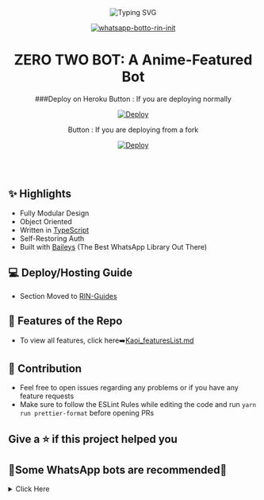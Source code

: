 
<div align="center">
    <img
        src="https://readme-typing-svg.herokuapp.com?font=Fredoka+One&color=%23AC230A&size=21&center=true&vCenter=true&width=412&height=66&lines=WELCOME;HI!!+I+AM+ZERO-BOTTO+"
            alt="Typing SVG"
        />
    </a>
</p>
  
<a href="https://ibb.co/wQ4GK21"><img src="https://steamuserimages-a.akamaihd.net/ugc/1660102063051383329/3117560C5753F3C63EA5B6E9564B1BFF27108162/?imw=450&impolicy=Letterbox" alt="whatsapp-botto-rin-init" border="0"></a>

# **ZERO TWO BOT: A Anime-Featured Bot**

###Deploy on Heroku
Button : If you are deploying normally


[![Deploy](https://www.herokucdn.com/deploy/button.png)](https://heroku.com/deploy?template=https://github.com/pratyush4932/izumi)

Button : If you are deploying from a fork

[![Deploy](https://www.herokucdn.com/deploy/button.png)](https://heroku.com/deploy)

</div><br/>
<br/>

## ✨ Highlights

-   Fully Modular Design
-   Object Oriented
-   Written in [TypeScript](https://www.typescriptlang.org/)
-   Self-Restoring Auth
-   Built with [Baileys](https://github.com/adiwajshing/baileys) (The Best
    WhatsApp Library Out There)

## 💻 Deploy/Hosting Guide

-   Section Moved to
    [RIN-Guides](https://github.com/Oreki-san/Eru-Guide/blob/main/README.md)

## 🍥 Features of the Repo

-   To view all features, click
    here➡️[Kaoi_featuresList.md](https://github.com/PrajjwalDatir/Kaoi/blob/main/Features.md)

## 💪 Contribution

-   Feel free to open issues regarding any problems or if you have any feature
    requests
-   Make sure to follow the ESLint Rules while editing the code and run
    `yarn run prettier-format` before opening PRs
## Give a ⭐ if this project helped you

## 🚀Some WhatsApp bots are recommended🚀
<details>
<summary>Click Here</summary>

![Kaoi][![ReadMe Card](https://github-readme-stats.vercel.app/api/pin/?username=PrajjwalDatir&repo=Kaoi&theme=buefy)](https://github.com/PrajjwalDatir/kaoi)

![Chitoge][![ReadMe Card](https://github-readme-stats.vercel.app/api/pin/?username=ShineiIchijo&repo=Chitoge&theme=buefy)](https://github.com/ShinNouzen/Chitoge)


        
